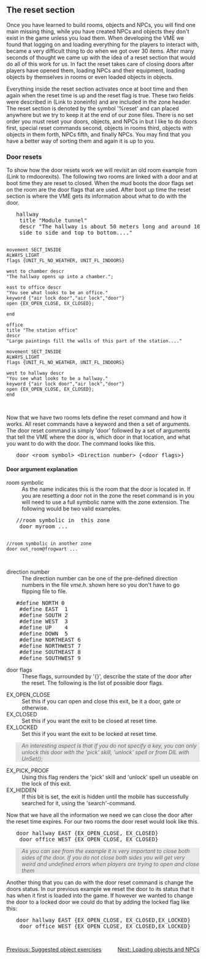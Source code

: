 <div class="mw-parser-output"><h2><span class="mw-headline" id="The_reset_section">The reset section</span></h2>
<p>	Once you have learned to build rooms, objects and NPCs, you will
	find one main missing thing, while you have created NPCs and objects
	they don't exist in the game unless you load them.  When developing the
	VME we found that logging on and loading everything for the players to
	interact with, became a very difficult thing to do when we got over 30
	items.  After many seconds of thought we came up with the idea of a
	reset section that would do all of this work for us.  In fact the reset
	takes care of closing doors after players have opened them, loading NPCs
	and their equipment, loading objects by themselves in rooms or even
	loaded objects in objects.
</p><p>	Everything inside the reset section activates once at boot time and
	then again when the reset time is up and the reset flag is true.  These
	two fields were described in (Link to zoneinfo) and are included
	in the zone header.  The reset section is denoted by the symbol '%reset' and can placed
	anywhere but we try to keep it at the end of our zone files.  There is
	no set order you must reset your doors, objects, and NPCs in but I like
	to do doors first, special reset commands second, objects in rooms third, objects with objects in them
	forth, NPCs fifth,
	and finally NPCs.  You may find that you have a better way of sorting
	them and again it is up to you.
</p>
<h3><span class="mw-headline" id="Door_resets">Door resets</span></h3>
<p>	To show how the door resets work we will revisit an old room
	example from (Link to rmdoorexits). The following two rooms are
	linked with a door and at boot time they are reset to closed.  When the
	mud boots the door flags set on the room are the door flags that are
	used.  After boot up time the reset section is where the VME gets its
	information about what to do with the door.
</p>
<pre>	hallway
	title "Module tunnel"
	descr "The hallway is about 50 meters long and around 100 meters from
	side to side and top to bottom...."

	movement SECT_INSIDE
	ALWAYS_LIGHT
	flags {UNIT_FL_NO_WEATHER, UNIT_FL_INDOORS}

	west to chamber descr
	"The hallway opens up into a chamber.";

	east to office descr
	"You see what looks to be an office."
	keyword {"air lock door","air lock","door"}
	open {EX_OPEN_CLOSE, EX_CLOSED};

	end

	office
	title "The station office"
	descr
	"Large paintings fill the walls of this part of the station...."

	movement SECT_INSIDE
	ALWAYS_LIGHT
	flags {UNIT_FL_NO_WEATHER, UNIT_FL_INDOORS}

	west to hallway descr
	"You see what looks to be a hallway."
	keyword {"air lock door","air lock","door"}
	open {EX_OPEN_CLOSE, EX_CLOSED};
	end
</pre>
<p>Now that we have two rooms lets define the reset command and how
	it works.  All reset commands have a keyword and then a set of
	arguments.  The door reset command is simply 'door' followed by a set of
	arguments that tell the VME where the door is, which door in that
	location, and what you want to do with the door.  The command looks like
	this.
</p>
<pre>	door &lt;room symbol&gt; &lt;Direction number&gt; {&lt;door flags&gt;}
</pre>
<h4><span class="mw-headline" id="Door_argument_explanation">Door argument explanation</span></h4>
<dl><dt>room symbolic</dt>
<dd>As the name indicates this is the room that the door is located in.  If you are resetting a door not in the zone the reset command is in you will need to use a full symbolic name with the zone extension.  The following would be two valid examples.</dd></dl>
<pre>	//room symbolic in  this zone
	door myroom ...

	//room symbolic in another zone
	door out_room@frogwart ...
</pre>
<dl><dt>direction number</dt>
<dd>The direction number can be one of the pre-defined direction numbers in the file <i>vme.h</i>.  shown here so you don't have to go flipping file to file.</dd></dl>
<pre>	#define NORTH 0
	#define EAST  1
	#define SOUTH 2
	#define WEST  3
	#define UP    4
	#define DOWN  5
	#define NORTHEAST 6
	#define NORTHWEST 7
	#define SOUTHEAST 8
	#define SOUTHWEST 9
</pre>
<dl><dt>door flags</dt>
<dd>These flags, surrounded by '{}', describe the state of the door after the reset.  The following is the list of possible door flags.</dd></dl>
<dl><dt>EX_OPEN_CLOSE</dt>
<dd>Set this if you can open and close this exit, be it a door, gate or otherwise.</dd>
<dt>EX_CLOSED</dt>
<dd>Set this if you want the exit to be closed at reset time.</dd>
<dt>EX_LOCKED</dt>
<dd>Set this if you want the exit to be locked at reset time.</dd></dl>
	<blockquote style="background-color: #E8E8E8; font-style: italic;">
<p>	An interesting aspect is that if you do not specify a key, you can
	    only unlock this door with the 'pick' skill, 'unlock' spell or from
	    DIL with UnSet();
</p>
		</blockquote>
<dl><dt>EX_PICK_PROOF</dt>
<dd>Using this flag renders the 'pick' skill and 'unlock' spell un useable on the lock of this exit.</dd>
<dt>EX_HIDDEN</dt>
<dd>If this bit is set, the exit is hidden until the mobile has successfully searched for it, using the 'search'-command.</dd></dl>
<p>Now that we have all the information we need we can close the door
	after the reset time expires.  For our two rooms the door reset would
	look like this.
</p>
<pre>	door hallway EAST {EX_OPEN_CLOSE, EX_CLOSED}
	door office WEST {EX_OPEN_CLOSE, EX_CLOSED}
</pre>
<blockquote style="background-color: #E8E8E8; font-style: italic;"><p>As you can see from the example it is very important to close both sides of the door.  If you do not close both sides you will get very weird and undefined errors when players are trying to open and close them</p></blockquote>
<p>	Another thing that you can do with the door reset command is
	change the doors status.  In our previous example we reset the door to
	its status that it has when it first is loaded into the game.  If
	however we wanted to change the door to a locked door we could do that
	by adding the locked flag like this:
</p>
<pre>	door hallway EAST {EX_OPEN_CLOSE, EX_CLOSED,EX_LOCKED}
	door office WEST {EX_OPEN_CLOSE, EX_CLOSED,EX_LOCKED}
</pre>
<div style="padding-top: 30px; padding-bottom: 20px; text-align: left;float:left;width:50%;"><a href="./Manual:Zone-Manual-The-Objects-Section-Suggested-object-exercises" title="Manual:Zone Manual/The Objects Section/Suggested object exercises">Previous: Suggested object exercises</a></div>
<div style="padding-top: 30px; padding-bottom: 20px; text-align: right;float:right;width:50%;"><a href="./Manual:Zone-Manual-The-Reset-Section-Loading-objects-and-NPCs" title="Manual:Zone Manual/The Reset Section/Loading objects and NPCs">Next: Loading objects and NPCs</a></div></div>